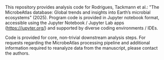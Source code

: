This repository provides analysis code for Rodrigues, Tackmann et al.: "The MicrobeAtlas database: Global trends and insights into Earth’s microbial ecosystems" (2025). Program code is provided in Jupyter notebook format, accessible using the Jupyter Notebook / Jupyter Lab apps (https://jupyter.org/) and supported by diverse coding environments / IDEs.

Code is provided for core, non-trivial downstream analysis steps. For requests regarding the MicrobeAtlas processing pipeline and additional information required to reanalyze data from the manuscript, please contact the authors.
